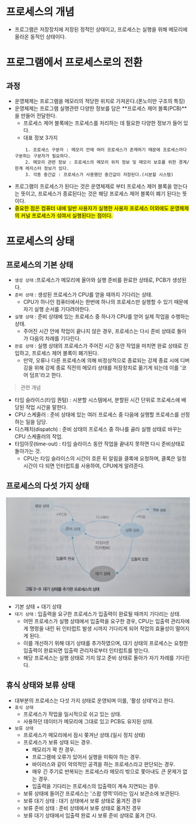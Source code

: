 # 프로세스의 개념
- 프로그램은 저장장치에 저장된 정적인 상태이고, 프로세스는 실행을 위해 메모리에 올라온 동적인 상태이다.

# 프로그램에서 프로세스로의 전환
## 과정
- 운영체제는 프로그램을 메모리의 적당한 위치로 가져온다.(폰노이만 구조의 특징)
- 운영체제는 프로그램 실행관련 다양한 정보를 담은 **프로세스 제어 블록(PCB)**을 만들어 전달한다.
    - 프로세스 제어 블록에는 프로세스를 처리하는 데 필요한 다양한 정보가 들어 있다.
    - 대표 정보 3가지
    ```
        1. 프로세스 구분자 : 메모리 안에 여러 프로세스가 존재하기 때문에 프로세스마다 구분하는 구분자가 필요하다.
        2. 메모리 관련 정보 : 프로세스의 메모리 위치 정보 및 메모리 보호를 위한 경계/한계 레지스터 정보가 있다.
        3. 각종 중간값 : 프로세스가 사용했던 중간값이 저장된다.(시분할 시스템)
    ```
- 프로그램이 프로세스가 된다는 것은 운영체제로 부터 프로세스 제어 블록을 얻는다는 뜻이고, 프로세스가 종료된다는 것은 해당 프로세스 제어 블록이 폐기 된다는 뜻이다.
- <mark>중요한 점은 컴퓨터 내에 일반 사용자가 실행한 사용자 프로세스 이외에도 운영체제의 커널 프로세스가 섞여서 실행된다는 점이다.</mark>

# 프로세스의 상태
## 프로세스의 기본 상태
- `생성 상태` :프로세스가 메모리에 올아와 실행 준비를 완료한 상태로, PCB가 생성된다.
- `준비 상태` : 생성된 프로세스가 CPU를 얻을 때까지 기다리는 상태.
    - CPU가 하나인 컴퓨터에서는 한번에 하나의 프로세스만 실행할 수 있기 때문에 자기 실행 순서를 기다려야한다.
- `실행 상태` : 준비 상태에 있는 프로세스 중 하나가 CPU를 얻어 실제 작업을 수행하는 상태.
    - 주어진 시간 안에 작업이 끝나지 않은 경우, 프로세스는 다시 준비 상태로 돌아가 다음의 차례를 기다린다.
- `완료 상태` : 실행 상태의 프로세스가 주어진 시간 동안 작업을 마치면 완료 상태로 진입하고, 프로세스 제어 블록이 폐기된다.
    - 만약, 오류나 다른 프로세스에 의해 비정상적으로 종료되는 강제 종료 시에 디버깅을 위해 강제 종료 직전의 메모리 상태를 저장장치로 옮기게 되는데 이를 '코어 덤프'라고 한다.

> 관련 개념
- 타임 슬라이스(타임 퀀텀) : 시분할 시스템에서, 분할된 시간 단위로 프로세스에 배당된 작업 시간을 말한다.
- CPU 스케줄러 : 준비 상태에 있는 여러 프로세스 중 다음에 실행할 프로세스를 선정하는 일을 담당.
- 디스패치(dispatch) : 준비 상태의 프로세스 중 하나를 골라 실행 상태로 바꾸는 CPU 스케줄러의 작업.
- 타임아웃(time-out) : 타임 슬라이스 동안 작업을 끝내지 못하면 다시 준비상태로 돌아가는 것.
    - CPU는 타임 슬라이스의 시간이 흐른 뒤 알림을 클록에 요청하며, 클록은 일정 시간이 다 되면 인터럽트를 사용하여, CPU에게 알려준다.

## 프로세스의 다섯 가지 상태
![그림](https://raw.githubusercontent.com/hyensukim/OSreview/master/images/%ED%94%84%EB%A1%9C%EC%84%B8%EC%8A%A4%20%EA%B4%80%EB%A6%AC/KakaoTalk_20230613_133352106.jpg)

- 기본 상태 + 대기 상태
- `대기 상태` : 입출력을 요구한 프로세스가 입출력이 완료될 때까지 기다리는 상태.
    - 어떤 프로세스가 실행 상태에서 입출력을 요구한 경우, CPU는 입출력 관리자에게 명령을 내린 뒤 인터럽트 발생 시까지 기다리게 되어 작업의 효율성이 떨어지게 된다.
    - 이를 개선하기 위해 대기 상태를 추가하였으며, 대기 상태의 프로세스는 요청한 입출력이 완료되면 입출력 관리자로부터 인터럽트를 받는다.
    - 해당 프로세스는 실행 상태로 가지 않고 준비 상태로 돌아가 자기 차례를 기다린다.

## 휴식 상태와 보류 상태
- 대부분의 프로세스는 다섯 가지 상태로 운영되며 이를, '활성 상태'라고 한다.
- `휴식 상태`
    - 프로세스가 작업을 일시적으로 쉬고 있는 상태.
    - 사용하던 데이터가 메모리에 그대로 있고 PCB도 유지된 상태.
- `보류 상태`
    - 프로세스가 메모리에서 잠시 쫒겨난 상태.(일시 정지 상태)
    - 프로세스가 보류 상태 되는 경우.
        - 메모리가 꽉 찬 경우.
        - 프로그램에 오류가 있어서 실행을 미뤄야 하는 경우.
        - 바이러스와 같이 악의적인 공격을 하는 프로세스라고 판단되는 경우.
        - 매우 긴 주기로 반복되는 프로세스라 메모리 밖으로 쫓아내도 큰 문제가 없는 경우.
        - 입출력을 기다리는 프로세스의 입출력이 계속 지연되는 경우.
    - 보류 상태에 들어간 프로세스는 '스왑 영역'이라는 임시 보관소에 보관된다.
    - 보류 대기 상태 : 대기 상태에서 보류 상태로 옮겨진 경우
    - 보류 준비 상태 : 준비 상태에서 보류 상태로 옮겨진 경우
    - 보류 대기 상태에서 입출력 완료 시 보류 준비 상태로 옮겨 간다.
